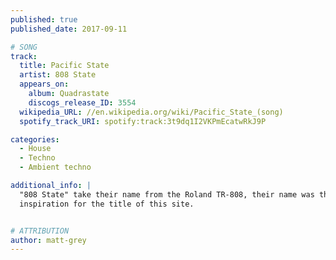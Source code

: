 ```yaml
---
published: true
published_date: 2017-09-11

# SONG
track:
  title: Pacific State
  artist: 808 State
  appears_on:
    album: Quadrastate
    discogs_release_ID: 3554
  wikipedia_URL: //en.wikipedia.org/wiki/Pacific_State_(song)
  spotify_track_URI: spotify:track:3t9dq1I2VKPmEcatwRkJ9P

categories:
  - House
  - Techno
  - Ambient techno

additional_info: |
  "808 State" take their name from the Roland TR-808, their name was the
  inspiration for the title of this site.


# ATTRIBUTION
author: matt-grey
---
```


